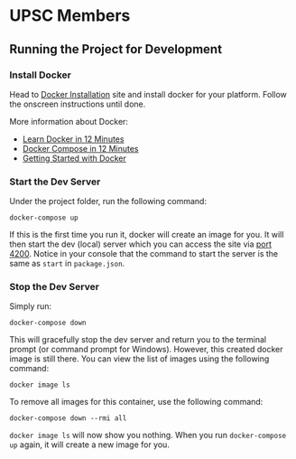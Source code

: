 # UPSC Members

## Running the Project for Development
### Install Docker
Head to [Docker Installation](https://docs.docker.com/install/) site
and install docker for your platform. Follow the onscreen instructions
until done.

More information about Docker:
- [Learn Docker in 12 Minutes](https://www.youtube.com/watch?v=YFl2mCHdv24)
- [Docker Compose in 12 Minutes](https://www.youtube.com/watch?v=Qw9zlE3t8Ko)
- [Getting Started with Docker](https://docs.docker.com/get-started/)

### Start the Dev Server
Under the project folder, run the following command:
```
docker-compose up
```
If this is the first time you run it, docker will create an image
for you.
It will then start the dev (local) server which you can access 
the site via [port 4200](http://localhost:4200).
Notice in your console that the command to start the server 
is the same as `start` in `package.json`.

 ### Stop the Dev Server
 Simply run:
 ```
 docker-compose down
 ```
This will gracefully stop the dev server and return you to the 
terminal prompt (or command prompt for Windows).
However, this created docker image is still there.
You can view the list of images using the following command:
```
docker image ls
```

To remove all images for this container, use the following command:
```
docker-compose down --rmi all
``` 

`docker image ls` will now show you nothing.
When you run `docker-compose up` again, it will create a new image
for you.
